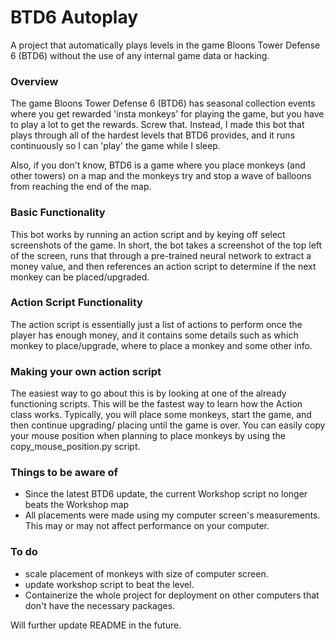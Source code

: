 # BTD6 Autoplay
A project that automatically plays levels in the game Bloons Tower Defense 6 (BTD6) without the use of any internal game data or hacking.

### Overview
The game Bloons Tower Defense 6 (BTD6) has seasonal collection events where you get rewarded 'insta monkeys' for playing the game, but you have to play a lot to get the rewards. Screw that. Instead, I made this bot that plays through all of the hardest levels that BTD6 provides, and it runs continuously so I can 'play' the game while I sleep.

Also, if you don't know, BTD6 is a game where you place monkeys (and other towers) on a map and the monkeys try and stop a wave of balloons from reaching the end of the map. <insert basic game image here>

### Basic Functionality
This bot works by running an action script and by keying off select screenshots of the game. In short, the bot takes a screenshot of the top left of the screen, runs that through a pre-trained neural network to extract a money value, and then references an action script to determine if the next monkey can be placed/upgraded. 

### Action Script Functionality
The action script is essentially just a list of actions to perform once the player has enough money, and it contains some details such as which monkey to place/upgrade, where to place a monkey and some other info. 
 
### Making your own action script
The easiest way to go about this is by looking at one of the already functioning scripts. This will be the fastest way to learn how the Action class works. Typically, you will place some monkeys, start the game, and then continue upgrading/ placing until the game is over. You can easily copy your mouse position when planning to place monkeys by using the copy_mouse_position.py script.
 
### Things to be aware of
- Since the latest BTD6 update, the current Workshop script no longer beats the Workshop map
- All placements were made using my computer screen's measurements. This may or may not affect performance on your computer.
 
### To do
- scale placement of monkeys with size of computer screen.
- update workshop script to beat the level.
- Containerize the whole project for deployment on other computers that don't have the necessary packages.

Will further update README in the future.
